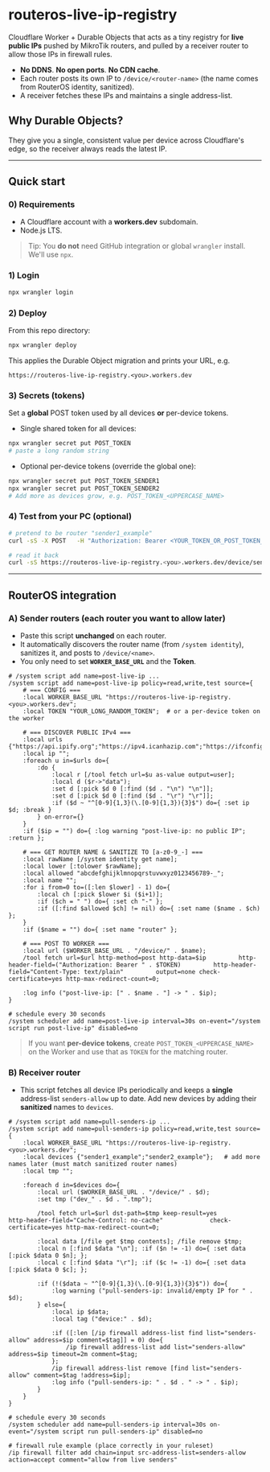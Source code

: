# routeros-live-ip-registry

Cloudflare Worker + Durable Objects that acts as a tiny registry for **live public IPs** pushed by MikroTik routers, and pulled by a receiver router to allow those IPs in firewall rules.

- **No DDNS**. **No open ports**. **No CDN cache**.
- Each router posts its own IP to `/device/<router-name>` (the name comes from RouterOS identity, sanitized).
- A receiver fetches these IPs and maintains a single address-list.

## Why Durable Objects?
They give you a single, consistent value per device across Cloudflare's edge, so the receiver always reads the latest IP.

---

## Quick start

### 0) Requirements
- A Cloudflare account with a **workers.dev** subdomain.
- Node.js LTS.

> Tip: You **do not** need GitHub integration or global `wrangler` install. We'll use `npx`.

### 1) Login
```bash
npx wrangler login
```

### 2) Deploy
From this repo directory:
```bash
npx wrangler deploy
```
This applies the Durable Object migration and prints your URL, e.g.
```
https://routeros-live-ip-registry.<you>.workers.dev
```

### 3) Secrets (tokens)
Set a **global** POST token used by all devices **or** per-device tokens.

- Single shared token for all devices:
```bash
npx wrangler secret put POST_TOKEN
# paste a long random string
```

- Optional per-device tokens (override the global one):
```bash
npx wrangler secret put POST_TOKEN_SENDER1
npx wrangler secret put POST_TOKEN_SENDER2
# Add more as devices grow, e.g. POST_TOKEN_<UPPERCASE_NAME>
```

### 4) Test from your PC (optional)
```bash
# pretend to be router "sender1_example"
curl -sS -X POST   -H "Authorization: Bearer <YOUR_TOKEN_OR_POST_TOKEN_SENDER1>"   -H "Content-Type: text/plain"   --data "198.51.100.21"   https://routeros-live-ip-registry.<you>.workers.dev/device/sender1_example

# read it back
curl -sS https://routeros-live-ip-registry.<you>.workers.dev/device/sender1_example
```

---

## RouterOS integration

### A) Sender routers (each router you want to allow later)
- Paste this script **unchanged** on each router.
- It automatically discovers the router name (from `/system identity`), sanitizes it, and posts to `/device/<name>`.
- You only need to set **`WORKER_BASE_URL`** and the **Token**.

```rsc
# /system script add name=post-live-ip ...
/system script add name=post-live-ip policy=read,write,test source={
    # === CONFIG ===
    :local WORKER_BASE_URL "https://routeros-live-ip-registry.<you>.workers.dev";
    :local TOKEN "YOUR_LONG_RANDOM_TOKEN";  # or a per-device token on the worker

    # === DISCOVER PUBLIC IPv4 ===
    :local urls {"https://api.ipify.org";"https://ipv4.icanhazip.com";"https://ifconfig.me/ip"};
    :local ip "";
    :foreach u in=$urls do={
        :do {
            :local r [/tool fetch url=$u as-value output=user];
            :local d ($r->"data");
            :set d [:pick $d 0 [:find ($d . "\n") "\n"]];
            :set d [:pick $d 0 [:find ($d . "\r") "\r"]];
            :if ($d ~ "^[0-9]{1,3}(\.[0-9]{1,3}){3}$") do={ :set ip $d; :break }
        } on-error={}
    }
    :if ($ip = "") do={ :log warning "post-live-ip: no public IP"; :return };

    # === GET ROUTER NAME & SANITIZE TO [a-z0-9_-] ===
    :local rawName [/system identity get name];
    :local lower [:tolower $rawName];
    :local allowed "abcdefghijklmnopqrstuvwxyz0123456789-_";
    :local name "";
    :for i from=0 to=([:len $lower] - 1) do={
        :local ch [:pick $lower $i ($i+1)];
        :if ($ch = " ") do={ :set ch "-" };
        :if ([:find $allowed $ch] != nil) do={ :set name ($name . $ch) };
    }
    :if ($name = "") do={ :set name "router" };

    # === POST TO WORKER ===
    :local url ($WORKER_BASE_URL . "/device/" . $name);
    /tool fetch url=$url http-method=post http-data=$ip         http-header-field=("Authorization: Bearer " . $TOKEN)         http-header-field="Content-Type: text/plain"         output=none check-certificate=yes http-max-redirect-count=0;

    :log info ("post-live-ip: [" . $name . "] -> " . $ip);
}

# schedule every 30 seconds
/system scheduler add name=post-live-ip interval=30s on-event="/system script run post-live-ip" disabled=no
```

> If you want **per-device tokens**, create `POST_TOKEN_<UPPERCASE_NAME>` on the Worker and use that as `TOKEN` for the matching router.

### B) Receiver router
- This script fetches all device IPs periodically and keeps a **single** address-list `senders-allow` up to date. Add new devices by adding their **sanitized** names to `devices`.

```rsc
# /system script add name=pull-senders-ip ...
/system script add name=pull-senders-ip policy=read,write,test source={
    :local WORKER_BASE_URL "https://routeros-live-ip-registry.<you>.workers.dev";
    :local devices {"sender1_example";"sender2_example"};   # add more names later (must match sanitized router names)
    :local tmp "";

    :foreach d in=$devices do={
        :local url ($WORKER_BASE_URL . "/device/" . $d);
        :set tmp ("dev_" . $d . ".tmp");

        /tool fetch url=$url dst-path=$tmp keep-result=yes             http-header-field="Cache-Control: no-cache"             check-certificate=yes http-max-redirect-count=0;

        :local data [/file get $tmp contents]; /file remove $tmp;
        :local n [:find $data "\n"]; :if ($n != -1) do={ :set data [:pick $data 0 $n]; };
        :local c [:find $data "\r"]; :if ($c != -1) do={ :set data [:pick $data 0 $c]; };

        :if (!($data ~ "^[0-9]{1,3}(\.[0-9]{1,3}){3}$")) do={
            :log warning ("pull-senders-ip: invalid/empty IP for " . $d);
        } else={
            :local ip $data;
            :local tag ("device:" . $d);

            :if ([:len [/ip firewall address-list find list="senders-allow" address=$ip comment=$tag]] = 0) do={
                /ip firewall address-list add list="senders-allow" address=$ip timeout=2m comment=$tag;
            };
            /ip firewall address-list remove [find list="senders-allow" comment=$tag !address=$ip];
            :log info ("pull-senders-ip: " . $d . " -> " . $ip);
        }
    }
}

# schedule every 30 seconds
/system scheduler add name=pull-senders-ip interval=30s on-event="/system script run pull-senders-ip" disabled=no

# firewall rule example (place correctly in your ruleset)
/ip firewall filter add chain=input src-address-list=senders-allow action=accept comment="allow from live senders"
```
